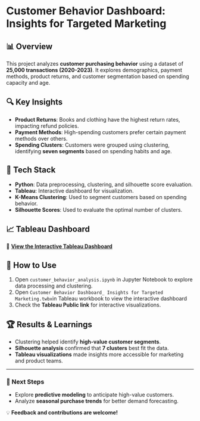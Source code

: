 # Customer Behavior Dashboard: Insights for Targeted Marketing

## 📊 Overview
This project analyzes **customer purchasing behavior** using a dataset of **25,000 transactions (2020-2023)**. It explores demographics, payment methods, product returns, and customer segmentation based on spending capacity and age.

## 🔍 Key Insights
- **Product Returns**: Books and clothing have the highest return rates, impacting refund policies.
- **Payment Methods**: High-spending customers prefer certain payment methods over others.
- **Spending Clusters**: Customers were grouped using clustering, identifying **seven segments** based on spending habits and age.

## 🚀 Tech Stack
- **Python**: Data preprocessing, clustering, and silhouette score evaluation.
- **Tableau**: Interactive dashboard for visualization.
- **K-Means Clustering**: Used to segment customers based on spending behavior.
- **Silhouette Scores**: Used to evaluate the optimal number of clusters.

## 📈 Tableau Dashboard
🔗 **[View the Interactive Tableau Dashboard]([https://public.tableau.com/authoring/CustomerBehaviorDashboardInsightsforTargetedMarketing/Dashboard1#1](https://public.tableau.com/app/profile/shrutaswini.borkakoty/viz/CustomerBehaviorDashboardInsightsforTargetedMarketing/Dashboard1))**



## 📌 How to Use
1. Open `customer_behavior_analysis.ipynb` in Jupyter Notebook to explore data processing and clustering.
2. Open `Customer Behavior Dashboard_ Insights for Targeted Marketing.twbx`in Tableau workbook to view the interactive dashboard
3. Check the **Tableau Public link** for interactive visualizations.

## 🏆 Results & Learnings
- Clustering helped identify **high-value customer segments**.
- **Silhouette analysis** confirmed that **7 clusters** best fit the data.
- **Tableau visualizations** made insights more accessible for marketing and product teams.

---
### 📌 Next Steps
- Explore **predictive modeling** to anticipate high-value customers.
- Analyze **seasonal purchase trends** for better demand forecasting.

💡 **Feedback and contributions are welcome!**

